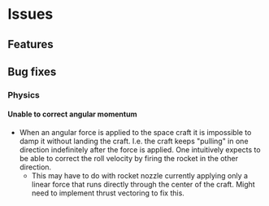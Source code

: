 # Issues

## Features

## Bug fixes

### Physics

#### Unable to correct angular momentum

- When an angular force is applied to the space craft it is impossible to damp it without landing the craft. I.e. the craft keeps "pulling" in one direction indefinitely after the force is applied. One intuitively expects to be able to correct the roll velocity by firing the rocket in the other direction.
    - This may have to do with rocket nozzle currently applying only a linear force that runs directly through the center of the craft. Might need to implement thrust vectoring to fix this.